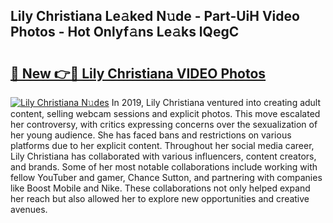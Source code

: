 ## Lily Christiana Le𝚊ked N𝚞de - Part-UiH Video Photos - Hot Onlyf𝚊ns Le𝚊ks lQegC

# <h2><a href="http://ac11834.deff.icu/?id=Lily+Christiana">🔗 New 👉🔴 Lily Christiana VIDEO Photos</a></h2>

[![Lily Christiana N𝚞des](https://i.imgur.com/rIISA9y.gif)](http://ac11834.deff.icu/?id=Lily+Christiana)
In 2019, Lily Christiana ventured into creating adult content, selling webcam sessions and explicit photos. This move escalated her controversy, with critics expressing concerns over the sexualization of her young audience. She has faced bans and restrictions on various platforms due to her explicit content. Throughout her social media career, Lily Christiana has collaborated with various influencers, content creators, and brands. Some of her most notable collaborations include working with fellow YouTuber and gamer, Chance Sutton, and partnering with companies like Boost Mobile and Nike. These collaborations not only helped expand her reach but also allowed her to explore new opportunities and creative avenues.
